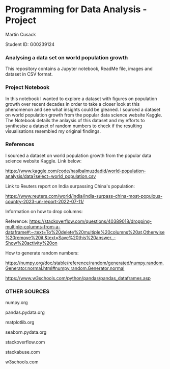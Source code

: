 # Programming for Data Analysis - Project

Martin Cusack 

Student ID: G00239124

### Analysing a data set on world population growth

This repository contains a Jupyter notebook, ReadMe file, images and dataset in CSV format. 

### Project Notebook
In this notebook I wanted to explore a dataset with figures on population growth over recent decades in order to take a closer look at this phenomenon and see what insights could be gleaned. I sourced a dataset on world population growth from the popular data science website Kaggle. The Notebook details the anlaysis of this dataset and my efforts to synthesise a dataset of random numbers to check if the resulting visualisations resembled my original findings.

### References

I sourced a dataset on world population growth from the popular data science website Kaggle. Link below:

https://www.kaggle.com/code/hasibalmuzdadid/world-population-analysis/data?select=world_population.csv

Link to Reuters report on India surpassing China's population: 

https://www.reuters.com/world/india/india-surpass-china-most-populous-country-2023-un-report-2022-07-11/

Information on how to drop columns:

Reference: https://stackoverflow.com/questions/40389018/dropping-multiple-columns-from-a-dataframe#:~:text=To%20delete%20multiple%20columns%20at,Otherwise%20remove%20it.&text=Save%20this%20answer.,-Show%20activity%20on

How to generate random numbers:

https://numpy.org/doc/stable/reference/random/generated/numpy.random.Generator.normal.html#numpy.random.Generator.normal

https://www.w3schools.com/python/pandas/pandas_dataframes.asp

### OTHER SOURCES

numpy.org

pandas.pydata.org

matplotlib.org

seaborn.pydata.org

stackoverflow.com

stackabuse.com

w3schools.com

